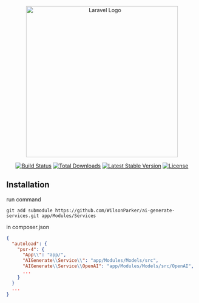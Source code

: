 <p align="center"><a href="https://laravel.com" target="_blank"><img src="https://raw.githubusercontent.com/laravel/art/master/logo-lockup/5%20SVG/2%20CMYK/1%20Full%20Color/laravel-logolockup-cmyk-red.svg" width="400" alt="Laravel Logo"></a></p>

<p align="center">
<a href="https://github.com/laravel/framework/actions"><img src="https://github.com/laravel/framework/workflows/tests/badge.svg" alt="Build Status"></a>
<a href="https://packagist.org/packages/laravel/framework"><img src="https://img.shields.io/packagist/dt/laravel/framework" alt="Total Downloads"></a>
<a href="https://packagist.org/packages/laravel/framework"><img src="https://img.shields.io/packagist/v/laravel/framework" alt="Latest Stable Version"></a>
<a href="https://packagist.org/packages/laravel/framework"><img src="https://img.shields.io/packagist/l/laravel/framework" alt="License"></a>
</p>

## Installation

run command 
```shell
git add submodule https://github.com/WilsonParker/ai-generate-services.git app/Modules/Services
```

in composer.json
```json
{
  "autoload": {
    "psr-4": {
      "App\\": "app/",
      "AIGenerate\\Service\\": "app/Modules/Models/src",
      "AIGenerate\\Service\\OpenAI": "app/Modules/Models/src/OpenAI",
      ...
    }
  }
  ...
}
```

